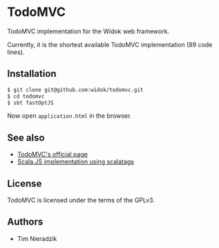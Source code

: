 # TodoMVC
TodoMVC implementation for the Widok web framework.

Currently, it is the shortest available TodoMVC implementation (89 code lines).

## Installation
```bash
$ git clone git@github.com:widok/todomvc.git
$ cd todomvc
$ sbt fastOptJS
```

Now open ``application.html`` in the browser.

## See also
* [TodoMVC's official page](http://todomvc.com/)
* [Scala.JS implementation using scalatags](https://github.com/lihaoyi/workbench-example-app/blob/todomvc/src/main/scala/example/ScalaJSExample.scala)

## License
TodoMVC is licensed under the terms of the GPLv3.

## Authors
- Tim Nieradzik
